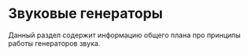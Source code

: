 # Звуковые генераторы

Данный раздел содержит информацию общего плана про принципы работы генераторов звука.
